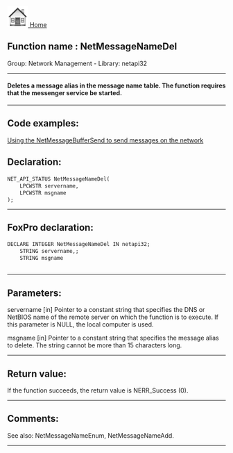 [<img src="../../images/home.png"> Home ](https://github.com/VFPX/Win32API)  

## Function name : NetMessageNameDel
Group: Network Management - Library: netapi32    
***  


#### Deletes a message alias in the message name table. The function requires that the messenger service be started.
***  


## Code examples:
[Using the NetMessageBufferSend to send messages on the network](../../samples/sample_494.md)  

## Declaration:
```foxpro  
NET_API_STATUS NetMessageNameDel(
	LPCWSTR servername,
	LPCWSTR msgname
);  
```  
***  


## FoxPro declaration:
```foxpro  
DECLARE INTEGER NetMessageNameDel IN netapi32;
	STRING servername,;
	STRING msgname
  
```  
***  


## Parameters:
servername 
[in] Pointer to a constant string that specifies the DNS or NetBIOS name of the remote server on which the function is to execute. If this parameter is NULL, the local computer is used.

msgname 
[in] Pointer to a constant string that specifies the message alias to delete. The string cannot be more than 15 characters long.  
***  


## Return value:
If the function succeeds, the return value is NERR_Success (0).  
***  


## Comments:
See also: NetMessageNameEnum, NetMessageNameAdd.  
  
***  

